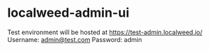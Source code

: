 # localweed-admin-ui

Test environment will be hosted at https://test-admin.localweed.io/
Username: admin@test.com
Password: admin
